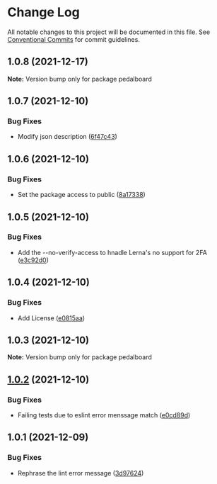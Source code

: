 # Change Log

All notable changes to this project will be documented in this file.
See [Conventional Commits](https://conventionalcommits.org) for commit guidelines.

## 1.0.8 (2021-12-17)

**Note:** Version bump only for package pedalboard





## 1.0.7 (2021-12-10)


### Bug Fixes

* Modify json description ([6f47c43](https://github.com/mbarzeev/pedalboard/commit/6f47c43eb42df91ea9c752c47d1b851a1d8c6ef2))





## 1.0.6 (2021-12-10)


### Bug Fixes

* Set the package access to public ([8a17338](https://github.com/mbarzeev/pedalboard/commit/8a173383af5679d52876d4cd304ae17a6123ba14))





## 1.0.5 (2021-12-10)


### Bug Fixes

* Add the --no-verify-access to hnadle Lerna's no support for 2FA ([e3c92d0](https://github.com/mbarzeev/pedalboard/commit/e3c92d059efac1043c9ebcf29779821898ccb4f5))





## 1.0.4 (2021-12-10)


### Bug Fixes

* Add License ([e0815aa](https://github.com/mbarzeev/pedalboard/commit/e0815aa8fe89cc1e03ff85fe5689a58794c11eec))





## 1.0.3 (2021-12-10)

**Note:** Version bump only for package pedalboard





## [1.0.2](https://github.com/mbarzeev/pedalboard/compare/v1.0.1...v1.0.2) (2021-12-10)


### Bug Fixes

* Failing tests due to eslint error menssage match ([e0cd89d](https://github.com/mbarzeev/pedalboard/commit/e0cd89d8aca7374b7378c3c1e8755d1009ea1332))





## 1.0.1 (2021-12-09)


### Bug Fixes

* Rephrase the lint error message ([3d97624](https://github.com/mbarzeev/pedalboard/commit/3d97624d2129e0af6545ce4262948aa41aea0cbe))
